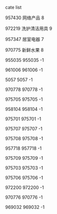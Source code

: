 cate list

957430 网络产品 8

972219 洗护清洁用具 9

957347 居室电器 7

970775 新鲜水果 8

955035 955035 -1

961006 961006 -1

5057 5057 -1

970778 970778 -1

975705 975705 -1

958104 958104 -1

975701 975701 -1

975707 975707 -1

975708 975708 -1

957718 957718 -1

975709 975709 -1

975703 975703 -1

975706 975706 -1

972200 972200 -1

970776 970776 -1

969032 969032 -1

